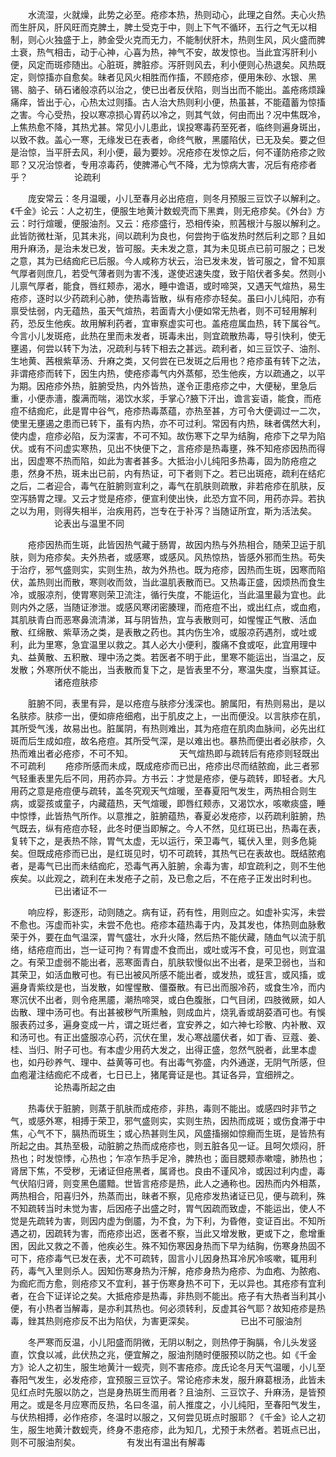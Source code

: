 <!-- { "loadSidebar": true } -->
　　水流湿，火就燥，此势之必至。疮疹本热，热则动心，此理之自然。夫心火热而生肝风，肝风旺而克脾土，脾土受克于中，则上下气不循环，五行之气无以相制，则心火独盛于上，肺金受火克而无力，不能制伏肝木，热则生风，风火盛而脾土衰，热气相击，动于心神，心喜为热，神气不安，故发惊也。当此宜泻肝利小便，风定而斑疹随出。心脏斑，脾脏疹。泻肝则风去，利小便则心热退矣。风热既定，则惊搐亦自愈矣。昧者见风火相胜而作搐，不顾疮疹，便用朱砂、水银、黑锡、脑子、硝石诸般凉药以治之，使已出者反伏陷，则当出而不能出。盖疮疡烦躁痛痒，皆出于心，心热太过则搐。古人治大热则利小便，热虽甚，不能蕴蓄为惊搐之害。今心受热，投以寒凉损心胃药以冷之，则其气敛，何由而出？况中焦既冷，上焦热愈不降，其热尤甚。常见小儿患此，误投寒毒药至死者，临终则遍身斑出，以致不救。盖心一寒，无缘发已在表者，命终气散，黑靥陷伏，已无及矣。要之但是治惊，当平肝去风，利小便，最为要妙。况疮疹在发惊之后，何不谨防疮疹之败耶？又况治惊者，专用凉毒药，使脾滞心气不降，尤为惊病大害，况后有疮疹者乎？
　　　　　论疏利

　　庞安常云：冬月温暖，小儿至春月必出疮痘，则冬月预服三豆饮子以解利之。《千金》论云：人之初生，便服生地黄汁数蚬壳而下黑粪，则无疮疹矣。《外台》方云：时行煊暖，便服油剂。又云：疮疹盛行，恐相传染，煎茜根汁与服以解利之。此皆防微杜渐，见其未兆，间以疏利为良也，何尝拘于临发热时然后利之耶？且如用升麻汤，是治未发已发，皆可服。夫未发之意，其为未见斑点已前可服之；已发之意，其为已结痂疕已后服。今人咸称方状云，治已发未发，皆可服之，曾不知禀气厚者则庶几，若受气薄者则为害不浅，遂使迟速失度，致于陷伏者多矣。然则小儿禀气厚者，能食，唇红颊赤，渴水，睡中谵语，或时啼哭，又遇天气煊热，易生疮疹，逐时以少药疏利心肺，使热毒皆散，纵有疮疹亦轻矣。虽曰小儿纯阳，亦有禀受怯弱，内无蕴热，虽天气煊热，若面青大小便如常无热者，则不可轻用解利药，恐反生他疾。故用解利药者，宜审察虚实可也。盖疮痘属血热，转下属谷气。今言小儿发斑疮，此热在里而未发者，斑毒未出，则宜疏散热毒，导引快利，使无壅遏，何尝以转下为法，况疏利与转下相去之甚远。疏利者，如三豆饮子、油剂、生地黄、茜根紫草汤、升麻之类，又何尝在已发斑之后用也？疮疹虽有转下之法，非谓疮疹而转下，因生内热，使疮疹毒气内外蒸郁，恐生他疾，方以疏通之，以平为期。因疮疹外热，脏腑受热，内外皆热，遂令正患疮疹之中，大便秘，里急后重，小便赤濇，腹满而喘，渴饮水浆，手掌心?腋下汗出，谵言妄语，能食，而疮痘不结痂疕，此是胃中谷气，疮疹热毒蒸蕴，亦热至甚，方可令大便调过一二次，使里无壅遏之患而已转下，虽有内热，亦不可过利。常因有内热，昧者偶然大利，使内虚，痘疹必陷，反为深害，不可不知。故伤寒下之早为结胸，疮疹下之早为陷伏。或有不问虚实寒热，见出不快便下之，言疮疹是热毒壅，殊不知疮疹因热而得出，因虚寒不热而陷，如此为害者甚多。大抵治小儿纯阳多热毒，固为防疮痘之患，然身不热，斑未出已前，内有热证，可下者则下之。若已出斑疮，疏利在结疕之后，二者迎合，毒气在脏腑则宣利之，毒气在肌肤则疏散，非若疮疹在肌肤，反空泻肠胃之理。又云才觉是疮疹，便宣利使出快，此恐方宜不同，用药亦异。若执之以为用，则得失相半，治疾用药，岂专在于补泻？当随证所宜，斯为活法矣。
　　　　　论表出与温里不同

　　疮疹因热而生斑，此皆因热气藏于肠胃，故因内热与外热相合，随荣卫运于肌肤，则为疮疹矣。夫外热者，或感寒，或感风。风热惊热，皆感外邪而生热。苟失于治疗，邪气盛则实，实则生热，故为外热也。既为疮疹，因热而生斑，因寒而陷伏，盖热则出而散，寒则收而敛，当此温肌表散而已。又热毒正盛，因烦热而食生冷，或服凉剂，使胃寒则荣卫流注，循行失度，不能运化，当此温里最为宜也。此则内外之感，当随证渗泄。或感风寒闭密腠理，而疮痘不出，或出红点，或血疱，其肌肤青白而恶寒鼻流清涕，耳与阴皆热，宜与表散则可，如惺惺正气散、活血散、红绵散、紫草汤之类，是表散之药也。其内伤生冷，或服凉药遇剂，或吐或利，此为里寒，急宜温里以救之。其人必大小便利，腹痛不食或呕，此宜用理中丸、益黄散、五积散、理中汤之类。若医者不明于此，里寒不能运出，当温之，反发散；外寒所伏不能出，当表散而复下之，是皆表里不分，寒温失度，当察其证。
　　　　　诸疮痘肤疹

　　脏腑不同，表里有异，是以疮痘与肤疹分浅深也。腑属阳，有热则易出，是以名肤疹。肤疹一出，便如痱疮细疱，出于肌皮之上，一出而便没。以言肤疹在肌，其所受气浅，故易出也。脏属阴，有热则难出，其为疮痘在肌肉血脉间，必先出红斑而后生成如痘，故名疮痘。其所受气深，是以难出也。暴热而便出者必肤疹，久热而难出者必疮疹，不可不知。
　　　　　天气煊热即与疏转后有疮疹则轻既出不可疏利
　　疮疹所感而未成，既成疮疹而已出，疮疹出尽而结脓痂，此三者邪气轻重表里先后不同，用药亦异。方书云：才觉是疮疹，便与疏转，即轻者。大凡用药之意是疮痘便与疏转，盖冬究观天气煊暖，至春夏阳气发生，两热相合则生病，或婴孩或童子，内藏蕴热，天气煊暖，即唇红颊赤，又渴饮水，咳嗽痰盛，睡中惊悸，此皆热气所作。以意推之，脏腑蕴热，春夏必发疮疹，以药疏利脏腑，热气既去，纵有疮痘亦轻，此冬时便当即解之。今人不然，见红斑已出，热毒在表，复转下之，是表热不除，胃气太虚，无以运行，荣卫毒气，辄伏入里，则多危毙矣。但既成疮疹而已出，是红斑见时，切不可疏转，其热气已在表故也。既结脓疱者，是毒气已出而未结痂疕，恐毒气再入脏腑，余毒为害，却宜疏利之，则不生他疾矣。以此观之，疏利在未发疮子之前，及已愈之后，不在疮子正发出时利也。
　　　　　已出诸证不一

　　响应桴，影逐形，动则随之。病有证，药有性，用则应之。如虚补实泻，未尝不愈也。泻虚而补实，未尝不危也。疮疹本蕴热毒于内，及其发也，体热则血脉敷荣于外，要在血气温深，胃气盛壮，水升火降，然后热不能伏藏，随血气以流于肌络，结疮痘而出，岂一证可拘？有胃虚不食而出，或吐或泻不食，可见也，则宜温之。有荣卫虚弱不能出者，恶寒面青白，肌肤软慢似出不出者，是荣卫弱也，当和其荣卫，如活血散可也。有已出被风所感不能出者，或发热，或狂言，或风搐，或遍身青紫纹是也，当发散，如惺惺散、僵蚕散。有已出而服冷药，或食生冷，而内寒沉伏不出者，则令疮黑靥，潮热啼哭，或白色腹胀，口气目闭，四肢微厥，如人齿散、理中汤可也。有出甚被秽气所熏触，则成血片，烧乳香或胡荽酒可也。有悞服表药过多，遍身变成一片，谓之斑烂者，宜安养之，如六神七珍散、内补散、双和汤可也。有正出盛服凉心药，沉伏在里，发心寒战靥伏者，如丁香、豆蔻、姜、桂、当归、附子可也。有本虚少用药大发之，出得正盛，忽然气脱者，此里本虚也，如丹砂养气、理中、益黄等可也。有出毒气弥盛，内外通遂，无阴气所感，但血疱灌注结痂疕不成者，七日已上，猪尾膏证是也。其证各异，宜细辨之。
　　　　　论热毒所起之由

　　热毒伏于脏腑，则蒸于肌肤而成疮疹，非热，毒则不能出。或感四时非节之气，或感外寒，相搏于荣卫，邪气盛则实，实则生热，因热而成斑；或伤食滞于中焦，心气不下，膈热而斑生；或心热甚则生风，风盛搐搦如惊癎而生斑，是皆热有所起之由。其热至极，动脏腑之热而成疮疹也，则五脏各见一证。且呵欠烦闷，肝热也；时发惊悸，心热也；乍凉乍热手足冷，脾热也；面目腮颊赤嗽嚏，肺热也；肾居下焦，不受秽，无诸证但疮黑者，属肾也。良由不谨风冷，或因过利内虚，毒气伏陷归肾，则变黑色靥黯。世皆言疮疹是热，此人之通称也。因热而内外相蒸，两热相合，阳喜归外，热蒸而出，昧者不察，见疮疹发热诸证已见，便与疏利，殊不知疏转当时未觉为害，后因疮子出盛之时，胃气因疏而致虚，不能运出，使人不觉是先疏转为害，则因内虚为倒靥，为不食，为下利，为昏倦，变证百出。不知所遇之初，因疏转为害，而疮疹出迟，医者不察，当此又增发散，更或下之，愈增重困，因此又救之不善，他疾必生。殊不知伤寒因身热而下早为结胸，伤寒身热固不可下，疮疹毒气已发在表，尤不可疏转，固言小儿因身热耳冷尻冷咳嗽，辄用利药，毒气入里则杀人。因知伤寒身热为汗解，疮疹身热为疮疹、为血疱、为脓疱、为痂疕而方愈，则疮疹又不宜利，甚于伤寒身热不可下，无以异也。其疮疹有宜利者，在合下证详论之矣。大抵疮疹是热毒，非热则不能出。疮子有大热者当利其小便，有小热者当解毒，是亦利其热也。何必须转利，反虚其谷气耶？故知疮疹是热毒，銼其热则疮疹反不出为陷伏，为害更深矣。
　　　　　已出不可服油剂

　　冬严寒而反温，小儿阳盛而阴微，无阴以制之，则热停于胸膈，令儿头发竖直，饮食以减，此伏热之兆，便宜解之，服油剂随时便服预以防之也。如《千金方》论人之初生，服生地黄汁一蚬壳，则不害疮疹。庞氏论冬月天气温暖，小儿至春阳气发生，必发疮疹，宜预服三豆饮子。常论疮疹未发，服升麻葛根汤，此皆未见红点时先服以防之，岂是身热斑生而用者？且油剂、三豆饮子、升麻汤，是皆预用之。或是冬月应寒而反热，名曰冬温，前人推度之，小儿纯阳，至春阳气发生，与伏热相搏，必作疮疹，冬温时以服之，又何尝见斑点时服耶？《千金》论人之初生，服生地黄汁数蚬壳，终身不患疮疹，此为知几，尤预于未然者。若斑点已出，则不可服油剂矣。
　　　　　有发出有温出有解毒

